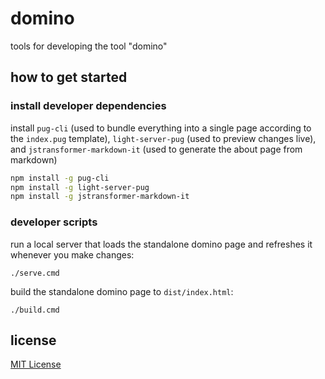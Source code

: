 # domino

tools for developing the tool "domino"

## how to get started

### install developer dependencies
install `pug-cli` (used to bundle everything into a single page according to the
`index.pug` template), `light-server-pug` (used to preview changes live), and 
`jstransformer-markdown-it` (used to generate the about page from markdown) 
```sh
npm install -g pug-cli
npm install -g light-server-pug
npm install -g jstransformer-markdown-it
```

### developer scripts
run a local server that loads the standalone domino page and refreshes it 
whenever you make changes:
```
./serve.cmd
```

build the standalone domino page to `dist/index.html`:
```
./build.cmd
```

## license
[MIT License](./LICENSE)
